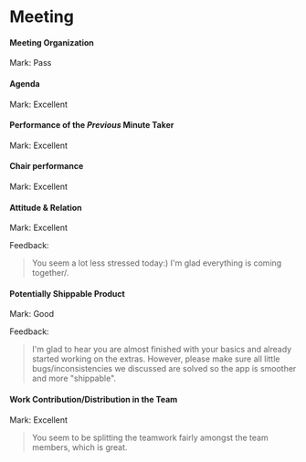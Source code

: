 # Meeting

#### Meeting Organization

Mark: Pass


#### Agenda 

Mark: Excellent

#### Performance of the *Previous* Minute Taker

Mark: Excellent

#### Chair performance

Mark: Excellent

#### Attitude & Relation

Mark: Excellent

Feedback: 

> You seem a lot less stressed today:) I'm glad everything is coming together/.

#### Potentially Shippable Product

Mark: Good

Feedback:

> I'm glad to hear you are almost finished with your basics and already started working on the extras. However, please make sure all little bugs/inconsistencies we discussed are solved so the app is smoother and more "shippable".

#### Work Contribution/Distribution in the Team

Mark: Excellent

> You seem to be splitting the teamwork fairly amongst the team members, which is great.

